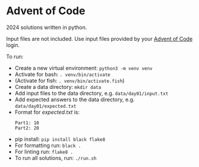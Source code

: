 # Advent of Code

2024 solutions written in python.

Input files are not included.
Use input files provided by your [Advent of Code](https://adventofcode.com) login. 

To run:

- Create a new virtual environment: `python3 -m venv venv`
- Activate for bash: `. venv/bin/activate`
- (Activate for fish: `. venv/bin/activate.fish`)
- Create a data directory: `mkdir data`
- Add input files to the data directory, e.g. `data/day01/input.txt`
- Add expected answers to the data directory, e.g. `data/day01/expected.txt`
- Format for _expected.txt_ is:
  ```aiignore
  Part1: 10
  Part2: 20
  ```
- pip install: `pip install black flake8`
- For formatting run: `black .`
- For linting run: `flake8 .`
- To run all solutions, run: `./run.sh`
